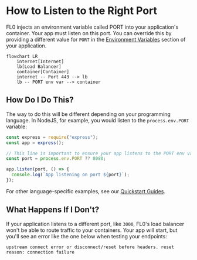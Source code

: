 ---
---

# How to Listen to the Right Port

FL0 injects an environment variable called PORT into your application's container. Your app must listen on this port. You can override this by providing a different value for `PORT` in the [Environment Variables](../platform/environment-variables) section of your application.

```mermaid
flowchart LR
    internet[Internet]
    lb[Load Balancer]
    container[Container]
    internet -- Port 443 --> lb
    lb -- PORT env var --> container
```

## How Do I Do This?

The way to do this will be different depending on your programming language. In NodeJS, for example, you would listen to the `process.env.PORT` variable:

```js title="/app.js"
const express = require("express");
const app = express();

// This line is important to ensure your app listens to the PORT env var
const port = process.env.PORT ?? 8080;

app.listen(port, () => {
  console.log(`App listening on port ${port}`);
});
```

For other language-specific examples, see our [Quickstart Guides](../quickstarts/).

## What Happens If I Don't?

If your application listens to a different port, like `3000`, FL0's load balancer won't be able to route traffic to your containers. Your app will start, but you'll see an error like the one below when testing your endpoints:

```
upstream connect error or disconnect/reset before headers. reset reason: connection failure
```
